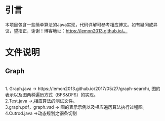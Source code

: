 # 引言
本项目包含一些简单算法的Java实现，代码详解可参考相应博文。如有疑问或异议，望指正，谢谢！博客地址：https://lemon2013.github.io/。
# 文件说明
## Graph
<br>
1. Graph.java -> https://lemon2013.github.io/2017/05/27/graph-search/, 图的表示以及图两种遍历方式（BFS&DFS）的实现。<br>
2.Test.java ->,相应算法的测试文件。<br>
3.graph.pdf，graph.vsd -> 图的表示示例以及相应遍历算法执行过程图。<br>
4.Cutrod.java ->动态规划之钢条切割



